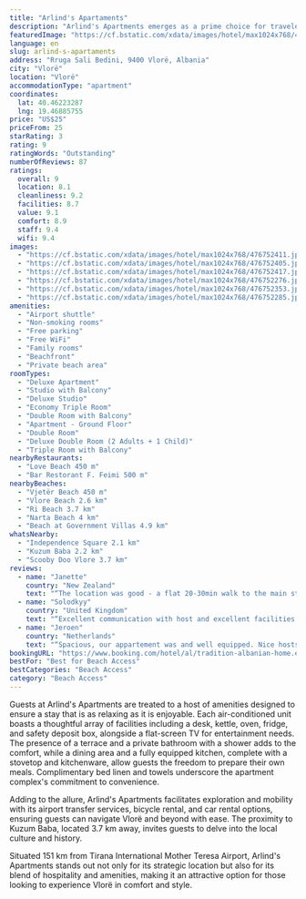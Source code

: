 ```yaml
---
title: "Arlind's Apartaments"
description: "Arlind's Apartments emerges as a prime choice for travelers seeking a blend of comfort and convenience in Vlorë."
featuredImage: "https://cf.bstatic.com/xdata/images/hotel/max1024x768/476752411.jpg?k=519195aabcad7620790f81f197e78c6cdfaf1ada38179a936078adffe1a04aa0&o=&hp=1"
language: en
slug: arlind-s-apartaments
address: "Rruga Sali Bedini, 9400 Vlorë, Albania"
city: "Vlorë"
location: "Vlorë"
accommodationType: "apartment"
coordinates:
  lat: 40.46223287
  lng: 19.46885755
price: "US$25"
priceFrom: 25
starRating: 3
rating: 9
ratingWords: "Outstanding"
numberOfReviews: 87
ratings:
  overall: 9
  location: 8.1
  cleanliness: 9.2
  facilities: 8.7
  value: 9.1
  comfort: 8.9
  staff: 9.4
  wifi: 9.4
images:
  - "https://cf.bstatic.com/xdata/images/hotel/max1024x768/476752411.jpg?k=519195aabcad7620790f81f197e78c6cdfaf1ada38179a936078adffe1a04aa0&o=&hp=1"
  - "https://cf.bstatic.com/xdata/images/hotel/max1024x768/476752405.jpg?k=2f1d7fd9145848f1c21448e6f6acefff54f245752ed26b6ef6df517e12ea18d1&o=&hp=1"
  - "https://cf.bstatic.com/xdata/images/hotel/max1024x768/476752417.jpg?k=a4fd979358dbaa556edaf3d200124b606f9c8213341e2890196430f0a1424ca2&o=&hp=1"
  - "https://cf.bstatic.com/xdata/images/hotel/max1024x768/476752276.jpg?k=c86380a9192b5f57f7f3619638102962a053ea9abe265897764fcce96c8298ef&o=&hp=1"
  - "https://cf.bstatic.com/xdata/images/hotel/max1024x768/476752353.jpg?k=a2279a8d2120d2bc1018d1cce9e1797c7a0a33c73a92c2a01c49f016c6190bb4&o=&hp=1"
  - "https://cf.bstatic.com/xdata/images/hotel/max1024x768/476752285.jpg?k=65f1f40d238d7892ef0645f329870ac8f066a491e87bc34d081574ae7a900ca4&o=&hp=1"
amenities:
  - "Airport shuttle"
  - "Non-smoking rooms"
  - "Free parking"
  - "Free WiFi"
  - "Family rooms"
  - "Beachfront"
  - "Private beach area"
roomTypes:
  - "Deluxe Apartment"
  - "Studio with Balcony"
  - "Deluxe Studio"
  - "Economy Triple Room"
  - "Double Room with Balcony"
  - "Apartment - Ground Floor"
  - "Double Room"
  - "Deluxe Double Room (2 Adults + 1 Child)"
  - "Triple Room with Balcony"
nearbyRestaurants:
  - "Love Beach 450 m"
  - "Bar Restorant F. Feimi 500 m"
nearbyBeaches:
  - "Vjetër Beach 450 m"
  - "Vlore Beach 2.6 km"
  - "Ri Beach 3.7 km"
  - "Narta Beach 4 km"
  - "Beach at Government Villas 4.9 km"
whatsNearby:
  - "Independence Square 2.1 km"
  - "Kuzum Baba 2.2 km"
  - "Scooby Doo Vlore 3.7 km"
reviews:
  - name: "Janette"
    country: "New Zealand"
    text: "“The location was good - a flat 20-30min walk to the main streets. Just a bit out from the main strip with bars and restaurants. We were happy with the area, it seemed more local and the neighbours were friendly, with food shops/markets,...”"
  - name: "Solodkyy"
    country: "United Kingdom"
    text: "“Excellent communication with host and excellent facilities and best value for your money. 6 min walk to the beach.”"
  - name: "Jeroen"
    country: "Netherlands"
    text: "“Spacious, our appartement was and well equipped. Nice hosts. Close to beach, city center walking distance.”"
bookingURL: "https://www.booking.com/hotel/al/tradition-albanian-home.en-gb.html?aid=8035640"
bestFor: "Best for Beach Access"
bestCategories: "Beach Access"
category: "Beach Access"
---
```


Guests at Arlind's Apartments are treated to a host of amenities designed to ensure a stay that is as relaxing as it is enjoyable. Each air-conditioned unit boasts a thoughtful array of facilities including a desk, kettle, oven, fridge, and safety deposit box, alongside a flat-screen TV for entertainment needs. The presence of a terrace and a private bathroom with a shower adds to the comfort, while a dining area and a fully equipped kitchen, complete with a stovetop and kitchenware, allow guests the freedom to prepare their own meals. Complimentary bed linen and towels underscore the apartment complex's commitment to convenience.

Adding to the allure, Arlind's Apartments facilitates exploration and mobility with its airport transfer services, bicycle rental, and car rental options, ensuring guests can navigate Vlorë and beyond with ease. The proximity to Kuzum Baba, located 3.7 km away, invites guests to delve into the local culture and history.

Situated 151 km from Tirana International Mother Teresa Airport, Arlind's Apartments stands out not only for its strategic location but also for its blend of hospitality and amenities, making it an attractive option for those looking to experience Vlorë in comfort and style.
